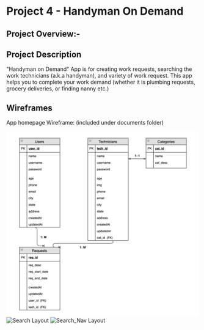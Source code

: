 # Project 4 - Handyman On Demand

## Project Overview:-

## Project Description

"Handyman on Demand" App is for creating work requests, searching the work technicians (a.k.a handyman), and variety of work request.
This app helps you to complete your work demand (whether it is plumbing requests, grocery deliveries, or finding nanny etc.)

## Wireframes

App homepage Wireframe: (included under documents folder)

![ER Diagram](documents/ER_Diagram.jpg)
![Search Layout](documents/search_wireframe.jpg)
![Search_Nav Layout](documents/search_wireframe1.jpg)
